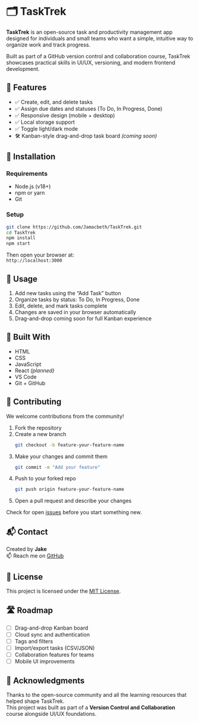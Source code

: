 # 🗂️ TaskTrek

**TaskTrek** is an open-source task and productivity management app designed for individuals and small teams who want a simple, intuitive way to organize work and track progress.

Built as part of a GitHub version control and collaboration course, TaskTrek showcases practical skills in UI/UX, versioning, and modern frontend development.

## 🚀 Features

- ✅ Create, edit, and delete tasks  
- ✅ Assign due dates and statuses (To Do, In Progress, Done)  
- ✅ Responsive design (mobile + desktop)  
- ✅ Local storage support  
- ✅ Toggle light/dark mode  
- 🛠️ Kanban-style drag-and-drop task board *(coming soon)*




## 🔧 Installation

### Requirements

- Node.js (v18+)
- npm or yarn
- Git

### Setup

```bash
git clone https://github.com/Jamacbeth/TaskTrek.git
cd TaskTrek
npm install
npm start
```

Then open your browser at:  
`http://localhost:3000`

## 📖 Usage

1. Add new tasks using the “Add Task” button  
2. Organize tasks by status: To Do, In Progress, Done  
3. Edit, delete, and mark tasks complete  
4. Changes are saved in your browser automatically  
5. Drag-and-drop coming soon for full Kanban experience

## 🌱 Built With

- HTML  
- CSS  
- JavaScript  
- React *(planned)*  
- VS Code  
- Git + GitHub

## 🤝 Contributing

We welcome contributions from the community!

1. Fork the repository  
2. Create a new branch  
   ```bash
   git checkout -b feature-your-feature-name
   ```
3. Make your changes and commit them  
   ```bash
   git commit -m "Add your feature"
   ```
4. Push to your forked repo  
   ```bash
   git push origin feature-your-feature-name
   ```
5. Open a pull request and describe your changes

Check for open [issues](https://github.com/Jamacbeth/TaskTrek/issues) before you start something new.

## 📬 Contact

Created by **Jake**  
📫 Reach me on [GitHub](https://github.com/Jamacbeth)

## 📌 License

This project is licensed under the [MIT License](LICENSE).

## 🛣️ Roadmap

- [ ] Drag-and-drop Kanban board  
- [ ] Cloud sync and authentication  
- [ ] Tags and filters  
- [ ] Import/export tasks (CSV/JSON)  
- [ ] Collaboration features for teams  
- [ ] Mobile UI improvements

## 🙌 Acknowledgments

Thanks to the open-source community and all the learning resources that helped shape TaskTrek.  
This project was built as part of a **Version Control and Collaboration** course alongside UI/UX foundations.
